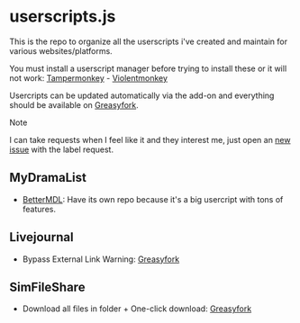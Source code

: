 # userscripts.js

This is the repo to organize all the userscripts i've created and maintain for various websites/platforms.

You must install a userscript manager before trying to install these or it will not work: [Tampermonkey](https://www.tampermonkey.net) - [Violentmonkey](https://violentmonkey.github.io)

Usercripts can be updated automatically via the add-on and everything should be available on [Greasyfork](https://greasyfork.org/en/users/548221-dear-clouds).

> [!NOTE]
> I can take requests when I feel like it and they interest me, just open an [new issue](https://github.com/dear-clouds/mio-userscripts/issues/new) with the label request.

## MyDramaList

- [BetterMDL](https://github.com/dear-clouds/better-mdl): Have its own repo because it's a big usercript with tons of features.

## Livejournal

- Bypass External Link Warning: [Greasyfork](https://greasyfork.org/en/scripts/508373-bypass-livejournal-external-link-warning)

## SimFileShare

- Download all files in folder + One-click download: [Greasyfork](https://greasyfork.org/en/scripts/513304-simfileshare-folder-downloader)